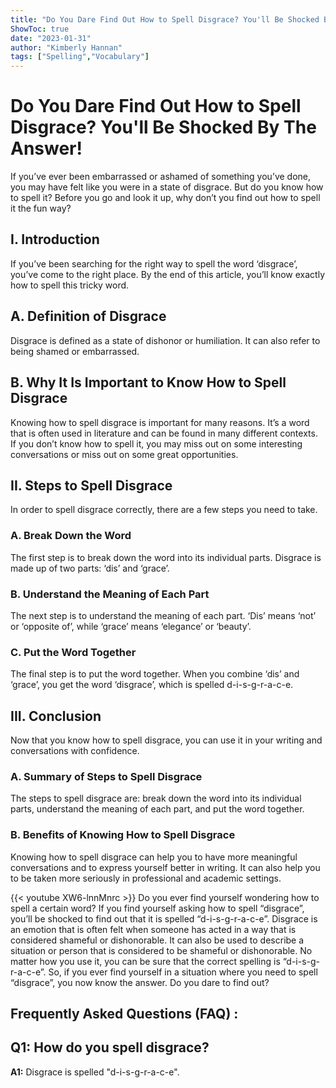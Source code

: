 ```yaml
---
title: "Do You Dare Find Out How to Spell Disgrace? You'll Be Shocked By The Answer!"
ShowToc: true 
date: "2023-01-31"
author: "Kimberly Hannan" 
tags: ["Spelling","Vocabulary"]
---
```

# Do You Dare Find Out How to Spell Disgrace? You'll Be Shocked By The Answer!

If you’ve ever been embarrassed or ashamed of something you’ve done, you may have felt like you were in a state of disgrace. But do you know how to spell it? Before you go and look it up, why don’t you find out how to spell it the fun way?

## I. Introduction

If you’ve been searching for the right way to spell the word ‘disgrace’, you’ve come to the right place. By the end of this article, you’ll know exactly how to spell this tricky word.

## A. Definition of Disgrace

Disgrace is defined as a state of dishonor or humiliation. It can also refer to being shamed or embarrassed.

## B. Why It Is Important to Know How to Spell Disgrace

Knowing how to spell disgrace is important for many reasons. It’s a word that is often used in literature and can be found in many different contexts. If you don’t know how to spell it, you may miss out on some interesting conversations or miss out on some great opportunities.

## II. Steps to Spell Disgrace

In order to spell disgrace correctly, there are a few steps you need to take.

### A. Break Down the Word

The first step is to break down the word into its individual parts. Disgrace is made up of two parts: ‘dis’ and ‘grace’.

### B. Understand the Meaning of Each Part

The next step is to understand the meaning of each part. ‘Dis’ means ‘not’ or ‘opposite of’, while ‘grace’ means ‘elegance’ or ‘beauty’.

### C. Put the Word Together

The final step is to put the word together. When you combine ‘dis’ and ‘grace’, you get the word ‘disgrace’, which is spelled d-i-s-g-r-a-c-e.

## III. Conclusion

Now that you know how to spell disgrace, you can use it in your writing and conversations with confidence.

### A. Summary of Steps to Spell Disgrace

The steps to spell disgrace are: break down the word into its individual parts, understand the meaning of each part, and put the word together.

### B. Benefits of Knowing How to Spell Disgrace

Knowing how to spell disgrace can help you to have more meaningful conversations and to express yourself better in writing. It can also help you to be taken more seriously in professional and academic settings.

{{< youtube XW6-lnnMnrc >}} 
Do you ever find yourself wondering how to spell a certain word? If you find yourself asking how to spell “disgrace”, you’ll be shocked to find out that it is spelled “d-i-s-g-r-a-c-e”. Disgrace is an emotion that is often felt when someone has acted in a way that is considered shameful or dishonorable. It can also be used to describe a situation or person that is considered to be shameful or dishonorable. No matter how you use it, you can be sure that the correct spelling is “d-i-s-g-r-a-c-e”. So, if you ever find yourself in a situation where you need to spell “disgrace”, you now know the answer. Do you dare to find out?

## Frequently Asked Questions (FAQ) :
## Q1: How do you spell disgrace?

**A1:** Disgrace is spelled "d-i-s-g-r-a-c-e".





